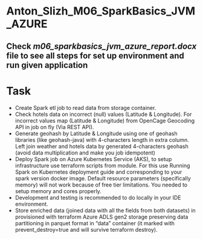 # Anton_Slizh_M06_SparkBasics_JVM_AZURE
## Check <i>m06_sparkbasics_jvm_azure_report.docx</i> file to see all steps for set up environment and run given application
# Task
* Create Spark etl job to read data from storage container.
* Check hotels data on incorrect (null) values (Latitude & Longitude). For incorrect values map (Latitude & Longitude) from OpenCage Geocoding API in job on fly (Via REST API).
* Generate geohash by Latitude & Longitude using one of geohash libraries (like geohash-java) with 4-characters length in extra column.
Left join weather and hotels data by generated 4-characters geohash (avoid data multiplication and make you job idempotent)
* Deploy Spark job on Azure Kubernetes Service (AKS), to setup infrastructure use terraform scripts from module. For this use Running Spark on Kubernetes deployment guide and corresponding to your spark version docker image. Default resource parameters (specifically memory) will not work because of free tier limitations. You needed to setup memory and cores properly.
* Development and testing is recommended to do locally in your IDE environment.
* Store enriched data (joined data with all the fields from both datasets) in provisioned with terraform Azure ADLS gen2 storage preserving data partitioning in parquet format in “data” container (it marked with prevent_destroy=true and will survive terraform destroy).